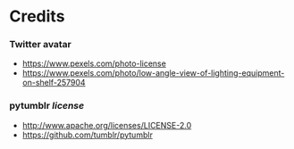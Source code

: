 # Credits

### Twitter avatar

* https://www.pexels.com/photo-license
* https://www.pexels.com/photo/low-angle-view-of-lighting-equipment-on-shelf-257904

### **pytumblr** _license_

* http://www.apache.org/licenses/LICENSE-2.0
* https://github.com/tumblr/pytumblr
